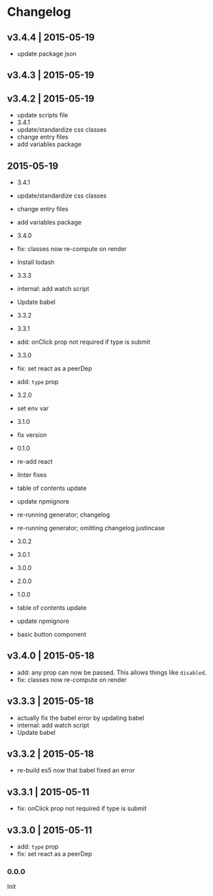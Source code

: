 # Changelog

## v3.4.4 | 2015-05-19
* update package json

## v3.4.3 | 2015-05-19


## v3.4.2 | 2015-05-19
* update scripts file
* 3.4.1
* update/standardize css classes
* change entry files
* add variables package

## 2015-05-19
* 3.4.1

* update/standardize css classes

* change entry files

* add variables package

* 3.4.0

* fix: classes now re-compute on render

* Install lodash

* 3.3.3

* internal: add watch script

* Update babel

* 3.3.2

* 3.3.1

* add: onClick prop not required if type is submit

* 3.3.0

* fix: set react as a peerDep

* add: `type` prop

* 3.2.0

* set env var

* 3.1.0

* fix version

* 0.1.0

* re-add react

* linter fixes

* table of contents update

* update npmignore

* re-running generator; changelog

* re-running generator; omitting changelog justincase

* 3.0.2

* 3.0.1

* 3.0.0

* 2.0.0

* 1.0.0

* table of contents update

* update npmignore

* basic button component

## v3.4.0 | 2015-05-18
* add: any prop can now be passed. This allows things like `disabled`.
* fix: classes now re-compute on render

## v3.3.3 | 2015-05-18
* actually fix the babel error by updating babel
* internal: add watch script
* Update babel

## v3.3.2 | 2015-05-18
* re-build es5 now that babel fixed an error

## v3.3.1 | 2015-05-11
* fix: onClick prop not required if type is submit

## v3.3.0 | 2015-05-11
* add: `type` prop
* fix: set react as a peerDep

### 0.0.0
Init









